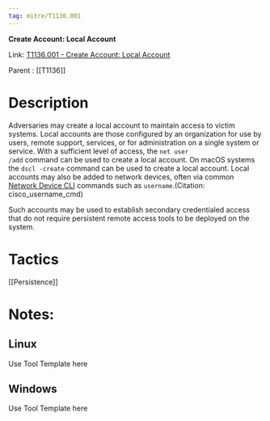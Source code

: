 ```yaml
---
tag: mitre/T1136.001
---
```


**Create Account: Local Account**

Link: [T1136.001 - Create Account: Local Account](https://attack.mitre.org/techniques/T1136/001)

Parent : [[T1136]]


# Description

Adversaries may create a local account to maintain access to victim systems. Local accounts are those configured by an organization for use by users, remote support, services, or for administration on a single system or service. With a sufficient level of access, the <code>net user /add</code> command can be used to create a local account. On macOS systems the <code>dscl -create</code> command can be used to create a local account. Local accounts may also be added to network devices, often via common [Network Device CLI](https://attack.mitre.org/techniques/T1059/008) commands such as <code>username</code>.(Citation: cisco_username_cmd)

Such accounts may be used to establish secondary credentialed access that do not require persistent remote access tools to be deployed on the system.

# Tactics


[[Persistence]]


# Notes:

## Linux

Use Tool Template here

## Windows

Use Tool Template here